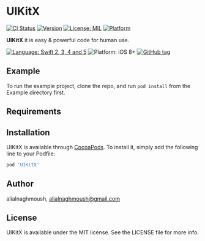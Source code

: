 # UIKitX

[![CI Status](https://img.shields.io/travis/alialnaghmoush/UIKitX.svg?style=flat)](https://travis-ci.org/alialnaghmoush/UIKitX)
[![Version](https://img.shields.io/cocoapods/v/UIKitX.svg?style=flat)](https://cocoapods.org/pods/UIKitX)
[![License: MIL](https://img.shields.io/cocoapods/l/UIKitX.svg?style=flat)](https://cocoapods.org/pods/UIKitX)
[![Platform](https://img.shields.io/cocoapods/p/UIKitX.svg?style=flat)](https://cocoapods.org/pods/UIKitX)

**UIKitX** it is easy & powerful code for human use.

[![Language: Swift 2, 3, 4 and 5](https://img.shields.io/badge/Language-swift%205-orange.svg)](https://developer.apple.com/swift)
![Platform: iOS 8+](https://img.shields.io/badge/Platform-iOS%20-blue.svg?style=flat)
[![GitHub tag](https://img.shields.io/badge/Release-v1.0-green.svg?style=flat)]()

## Example

To run the example project, clone the repo, and run `pod install` from the Example directory first.

## Requirements

## Installation

UIKitX is available through [CocoaPods](https://cocoapods.org). To install
it, simply add the following line to your Podfile:

```ruby
pod 'UIKitX'
```

## Author

alialnaghmoush, alialnaghmoush@gmail.com

## License

UIKitX is available under the MIT license. See the LICENSE file for more info.
